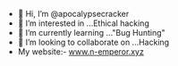 - 👋 Hi, I’m @apocalypsecracker
- 👀 I’m interested in ...Ethical hacking
- 🌱 I’m currently learning ..."Bug Hunting"
- 💞️ I’m looking to collaborate on ...Hacking
- My website:- www.n-emperor.xyz

<!---
apocalypsecracker/apocalypsecracker is a ✨ special ✨ repository because its `README.md` (this file) appears on your GitHub profile.
You can click the Preview link to take a look at your changes.
--->
